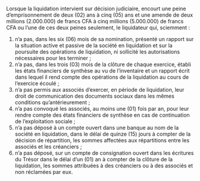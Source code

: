 Lorsque la liquidation intervient sur décision judiciaire, encourt une peine d’emprisonnement de deux (02) ans à cinq (05) ans et une amende de deux millions (2.000.000) de francs CFA à cinq millions (5.000.000) de francs CFA ou l’une de ces deux peines seulement, le liquidateur qui, sciemment :
1. n’a pas, dans les six (06) mois de sa nomination, présenté un rapport sur la situation active et passive de la société en liquidation et sur la poursuite des opérations de liquidation, ni sollicité les autorisations nécessaires pour les terminer ;
2. n’a pas, dans les trois (03) mois de la clôture de chaque exercice, établi les états financiers de synthèse au vu de l’inventaire et un rapport écrit dans lequel il rend compte des opérations de la liquidation au cours de l’exercice écoulé ;
3. n’a pas permis aux associés d’exercer, en période de liquidation, leur droit de communication des documents sociaux dans les mêmes conditions qu’antérieurement ;
4. n’a pas convoqué les associés, au moins une (01) fois par an, pour leur rendre compte des états financiers de synthèse en cas de continuation de l’exploitation sociale ;
5. n’a pas déposé à un compte ouvert dans une banque au nom de la société en liquidation, dans le délai de quinze (15) jours à compter de la décision de répartition, les sommes affectées aux répartitions entre les associés et les créanciers ;
6. n’a pas déposé, sur un compte de consignation ouvert dans les écritures du Trésor dans le délai d’un (01) an à compter de la clôture de la liquidation, les sommes attribuées à des créanciers ou à des associés et non réclamées par eux.